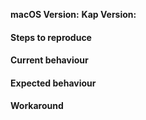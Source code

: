 <!--
Thank you for taking the time to report an issue! ❤️

Before you continue; please make sure you've searched our existing issues to avoid duplicates. When you're ready to open a new issue include as much information as possible, you can use the handy template below for bug reports.

macOS Version:        The output of `sw_vers`, remember that we currently only support macOS 10.12 or later 
Kap Version:          Find this in the about section of Kap, or by right clicking on the Kap icon and pressing "Get Info"
Step to reproduce:    If applicable provide steps to reproduce the issue you're having
Current behaviour:    A description of how Kap is currently behaving
Expected behaviour:   How you expected Kap to behave
Workaround:           A workaround the issue if you've found on (this will help others experiencing the same issue!)
-->

**macOS Version:**
**Kap Version:**

#### Steps to reproduce
#### Current behaviour
#### Expected behaviour
#### Workaround

<!-- If you have additional information enter it below. -->
